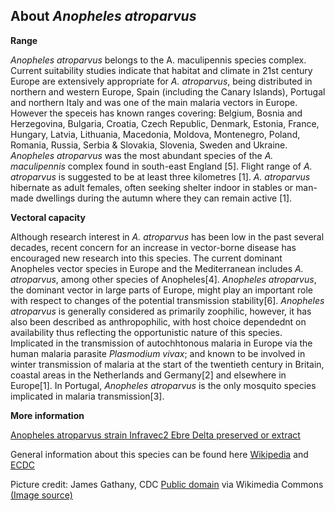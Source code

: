 **About *Anopheles atroparvus***
------------------------

**Range**

*Anopheles atroparvus* belongs to the A. maculipennis species complex. Current suitability studies 
indicate that habitat and climate in 21st century Europe are extensively appropriate for *A. atroparvus*, 
being distributed in northern and western Europe, Spain (including the Canary Islands), Portugal and 
northern Italy and was one of the main malaria vectors in Europe. However the speceis has known ranges 
covering: Belgium, Bosnia and Herzegovina, Bulgaria, Croatia, Czech Republic, Denmark, Estonia, France, 
Hungary, Latvia, Lithuania, Macedonia, Moldova, Montenegro, Poland, Romania, Russia, Serbia & Slovakia, 
Slovenia, Sweden and Ukraine. *Anopheles atroparvus* was the most abundant species of the 
*A. maculipennis* complex found in south-east England [5]. Flight range of *A. atroparvus* is suggested 
to be at least three kilometres [1]. *A. atroparvus* hibernate as adult females, often seeking shelter 
indoor in stables or man-made dwellings during the autumn where they can remain active [1]. 


**Vectoral capacity**

Although research interest in *A. atroparvus* has been low in the past several decades, recent concern 
for an increase in vector-borne disease has encouraged new research into this species. The current dominant 
Anopheles vector species in Europe and the Mediterranean includes *A. atroparvus*, among other species of 
Anopheles[4]. *Anopheles atroparvus*, the dominant vector in large parts of Europe, might play an important 
role with respect to changes of the potential transmission stability[6]. *Anopheles atroparvus* is generally 
considered as primarily zoophilic, however, it has also been described as anthropophilic, with host 
choice dependednt on availability thus reflecting the opportunistic nature of this species. Implicated in the 
transmission of autochhtonous malaria in Europe via the human malaria parasite *Plasmodium vivax*; and known 
to be involved in winter transmission of malaria at the start of the twentieth century in Britain, coastal 
areas in the Netherlands and Germany[2] and elsewhere in Europe[1]. In Portugal, *Anopheles atroparvus* 
is the only mosquito species implicated in malaria transmission[3].

**More information**

[Anopheles atroparvus strain Infravec2 Ebre Delta preserved or extract](https://infravec2.eu/product/anopheles-atroparvus-strain-infravec2ebre-delta-preserved-or-extract/)

General information about this species can be found here [Wikipedia](https://en.wikipedia.org/wiki/Anopheles_atroparvus) and [ECDC](https://www.ecdc.europa.eu/en/disease-vectors/facts/mosquito-factsheets/anopheles-atroparvus)

Picture credit: 
James Gathany, CDC [Public domain](https://commons.wikimedia.org/wiki/Main_Page) via Wikimedia Commons [(Image source)](https://commons.wikimedia.org/wiki/File:Anopheles_-atroparvus.png)
